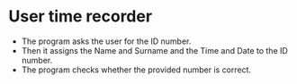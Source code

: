 
# User time recorder

* The program asks the user for the ID number.
* Then it assigns the Name and Surname and the Time and Date to the ID number. 
* The program checks whether the provided number is correct.

